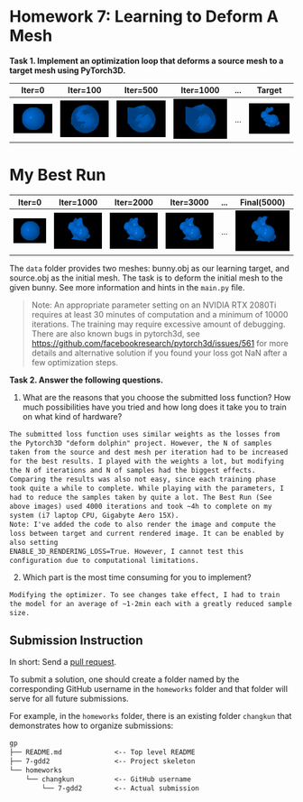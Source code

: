# Homework 7: Learning to Deform A Mesh

**Task 1. Implement an optimization loop that deforms a source mesh to a target mesh using PyTorch3D.**

| Iter=0 | Iter=100 | Iter=500 | Iter=1000 | ... | Target |
|:------:|:------:|:------:|:------:|:------:|:------:|
|![](./out/render_0.png)|![](./out/render_100.png)|![](./out/render_500.png)|![](./out/render_1000.png)|...|![](./deform.png)|

# My Best Run
| Iter=0 | Iter=1000 | Iter=2000 | Iter=3000 | ... | Final(5000) |
|:------:|:------:|:------:|:------:|:------:|:------:|
|![](./out_test1/render_0.png)|![](./out_test1/render_1000.png)|![](./out_test1/render_2000.png)|![](./out_test1/render_3000.png)|...|![](./out_test1/render_final.png)|


The `data` folder provides two meshes: bunny.obj as our learning target, and source.obj as the initial mesh. The task is to deform the initial mesh to the given bunny. See more information and hints in the `main.py` file.

> Note: An appropriate parameter setting on an NVIDIA RTX 2080Ti requires at least 30 minutes of computation and a minimum of 10000 iterations. The training may require excessive amount of debugging.
> There are also known bugs in pytorch3d, see https://github.com/facebookresearch/pytorch3d/issues/561 for more details and alternative solution if you found your loss got NaN after a few optimization steps.

**Task 2. Answer the following questions.**

1. What are the reasons that you choose the submitted loss function? How much possibilities have you tried and how long does it take you to train on what kind of hardware?

```
The submitted loss function uses similar weights as the losses from the Pytorch3D "deform dolphin" project. However, the N of samples taken from the source and dest mesh per iteration had to be increased for the best results. I played with the weights a lot, but modifying the N of iterations and N of samples had the biggest effects. Comparing the results was also not easy, since each training phase took quite a while to complete. While playing with the parameters, I had to reduce the samples taken by quite a lot. The Best Run (See above images) used 4000 iterations and took ~4h to complete on my system (i7 laptop CPU, Gigabyte Aero 15X).
Note: I've added the code to also render the image and compute the loss between target and current rendered image. It can be enabled by also setting 
ENABLE_3D_RENDERING_LOSS=True. However, I cannot test this configuration due to computational limitations.
```

2. Which part is the most time consuming for you to implement?

```
Modifying the optimizer. To see changes take effect, I had to train the model for an average of ~1-2min each with a greatly reduced sample size. 
```


## Submission Instruction

In short: Send a [pull request](https://github.com/mimuc/gp/pulls).

To submit a solution, one should create a folder named by the corresponding GitHub username in the `homeworks` folder and that folder will serve for all future submissions.

For example, in the `homeworks` folder, there is an existing folder `changkun`
that demonstrates how to organize submissions:

```
gp
├── README.md             <-- Top level README
├── 7-gdd2                <-- Project skeleton
└── homeworks
    └── changkun          <-- GitHub username
        └── 7-gdd2        <-- Actual submission
```